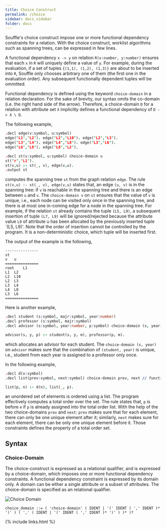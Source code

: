 ```yaml
---
title: Choice Construct
permalink: /choice
sidebar: docs_sidebar
folder: docs
---
```



Souffle's choice construct impose one or more functional dependency constraints for a relation. With the choice
construct, worklist algorithms such as spanning trees, can be expressed in few lines. 

A functional dependency `x -> y` on relation `R(x:number, y:number)` ensures that
each `x` in `R` will uniquely define a value of `y`.
For example, during the evaluation, if a set of tuples `{(1,1), (1,2), (1,3)}`
are about to be inserted into `R`, Souffle only chooses arbitrary one of them
(the first one in the evaluation order). Any subsequent functionally dependent
tuples will be ommitted.

Functional dependency is defined using the keyword `choice-domain` in a relation
declaration.  For the sake of brevity, our syntax omits the co-domain (i.e. the
right hand side of the arrow).  Therefore, a choice-domain `D` for a relation with
attribute set `X` implicitly defines a functional dependency of `D -> X \ D`.

The following example,
```prolog
.decl edge(v:symbol, u:symbol)
edge("L1","L2"). edge("L2","L10"). edge("L2","L3").
edge("L3","L4"). edge("L4","L8"). edge("L3","L6").
edge("L6","L8"). edge("L8","L2").

.decl st(v:symbol, u:symbol) choice-domain u
st("r","L1").
st(v,u) :- st(_, v), edge(v,u).
.output st
```
computes the spanning tree `st` from the graph relation `edge`.
The rule `st(v,u) :- st(_, v), edge(v,u)` states that, an edge 
`(u, v)` is in the spanning tree: if `v` is
reachable in the spanning tree and there is an edge between `u` and `v`.
The `choice-domain v` on `st` ensures that the value of `v` is unique, i.e.,
each node can be visited only once in the spanning tree, and 
there is at
most one in-coming edge for a node in the spanning tree. 
For example, if the relation `st` already contains the tuple
`(L5, L9)`, a subsequent insertion of tuple `(L7, L9)` will be 
ignored/rejected because the attribute value `L9` of attribute u
has been allocated by the previously inserted
tuple `(L5, L9)'. Note that the order of insertion cannot be controlled 
by the program. It is a non-deterministic
choice, which tuple will be inserted first. 

The output of the example is the following, 
```
---------------
st
v	u
===============
root	L1
L1	L2
L2	L10
L2	L3
L3	L4
L4	L8
L3	L6
===============
```

Here is another example,
```prolog
.decl student (s:symbol, majr:symbol, year:number)
.decl professor (s:symbol, majr:symbol)
.decl advisor (s:symbol, year:number, p:symbol) choice-domain (s, year) // functional dependency: (s,year) -> p

advisor(s, y, p) :- student(s, y, m), professor(p, m).
```
which allocates an advisor for each student. The `choice-domain (s, year)`
on `advisor` makes sure that the combination of `(student, year)` is unique,
i.e., student from each year is assigned to a professor only once.

In the following example,
```prolog
.decl d(x:symbol)
.decl list(prev:symbol, next:symbol) choice-domain prev, next // functional dependencies: prev -> next & next -> prev

list(p, n) :- d(n), list(_, p).
```
an unordered set of elements is ordered using a list.
The program effectively computes a total order over the set.
The rule states that, `p` is before `e` if `p` is already assigned into the total order list.
With the help of the two choice-domains `prev` and `next`:
`prev` makes sure that for each element, there can only be one unique element after
it; similarly, `next` makes sure for each element, there can be only one unique
element before it. Those constraints defines the property of a total order set.


## Syntax

### Choice-Domain
The choice-construct is expressed as a relational qualifier, and is expressed
by a choice-domain, which imposes one or more functional dependency constraints. 
A functional dependency constraint is expressed by its domain only. 
A domain can be either a single attribute 
or a subset of attributes. The choice-domain is specified as an relational qualifier.

![Choice Domain](https://souffle-lang.github.io/img/choice_domain.svg)

```ebnf
choice_domain ::= ( 'choice-domain' ( IDENT | '(' IDENT ( ',' IDENT )* ')' ) ( ',' ( IDENT | '(' IDENT ( ',' IDENT )* ')' ) )* )?
```

{% include links.html %}
